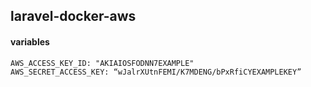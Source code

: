 ## laravel-docker-aws
#### variables
```
AWS_ACCESS_KEY_ID: "AKIAIOSFODNN7EXAMPLE"
AWS_SECRET_ACCESS_KEY: “wJalrXUtnFEMI/K7MDENG/bPxRfiCYEXAMPLEKEY”
```

